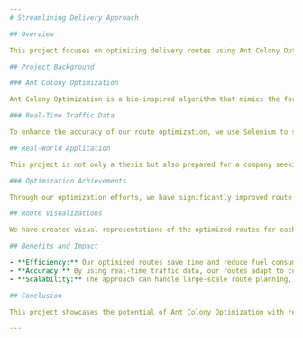 ```yaml
---
# Streamlining Delivery Approach

## Overview

This project focuses on optimizing delivery routes using Ant Colony Optimization (ACO) and real-time traffic data. By leveraging Selenium with multiprocessing, we fetch up-to-date traffic conditions and estimated arrival times, ensuring the routes are optimized based on current traffic situations.

## Project Background

### Ant Colony Optimization

Ant Colony Optimization is a bio-inspired algorithm that mimics the foraging behavior of ants. It's particularly effective for solving combinatorial optimization problems like the Travelling Salesman Problem (TSP), which is fundamental to route optimization. In our project, we utilize ACO to find the shortest and most efficient delivery routes.

### Real-Time Traffic Data

To enhance the accuracy of our route optimization, we use Selenium to scrape real-time traffic data from Google Maps. By incorporating multiprocessing, we can efficiently handle multiple data-fetching processes simultaneously, ensuring that our traffic data is both current and comprehensive.

## Real-World Application

This project is not only a thesis but also prepared for a company seeking to streamline its delivery operations. Traditionally, delivery routes were planned manually using paper maps, which often led to suboptimal and lengthy routes. Human planners could only estimate traffic conditions, leading to inefficiencies.

### Optimization Achievements

Through our optimization efforts, we have significantly improved route efficiency. Previously, routes planned manually could be as long as 770 kilometers. With our algorithm, we have managed to reduce this to approximately 590 kilometers, demonstrating a substantial improvement in delivery efficiency.

## Route Visualizations

We have created visual representations of the optimized routes for each truck. These images illustrate the effectiveness of our approach by showing the streamlined paths.

## Benefits and Impact

- **Efficiency:** Our optimized routes save time and reduce fuel consumption, contributing to cost savings.
- **Accuracy:** By using real-time traffic data, our routes adapt to current conditions, ensuring timely deliveries.
- **Scalability:** The approach can handle large-scale route planning, making it suitable for companies with extensive delivery networks.

## Conclusion

This project showcases the potential of Ant Colony Optimization with real-time data fetching to solve practical problems. By automating and optimizing the route planning process, we not only improve efficiency but also provide a scalable solution for the logistics industry.

---
```

